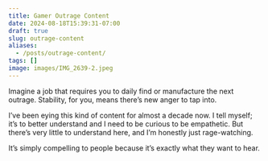 ```yaml
---
title: Gamer Outrage Content
date: 2024-08-18T15:39:31-07:00
draft: true
slug: outrage-content
aliases:
  - /posts/outrage-content/
tags: []
image: images/IMG_2639-2.jpeg
---
```


Imagine a job that requires you to daily find or manufacture the next outrage. Stability, for you, means there’s new anger to tap into.

I’ve been eying this kind of content for almost a decade now. I tell myself; it’s to better understand and I need to be curious to be empathetic. But there’s very little to understand here, and I’m honestly just rage-watching.

It’s simply compelling to people because it’s exactly what they want to hear. 